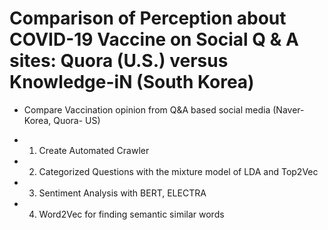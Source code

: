 # Comparison of Perception about COVID-19 Vaccine on Social Q & A sites: Quora (U.S.) versus Knowledge-iN (South Korea)

- Compare Vaccination opinion from Q&A based social media (Naver- Korea, Quora- US)

- 1. Create Automated Crawler
- 2. Categorized Questions with the mixture model of LDA and Top2Vec
- 3. Sentiment Analysis with BERT, ELECTRA
- 4. Word2Vec for finding semantic similar words
